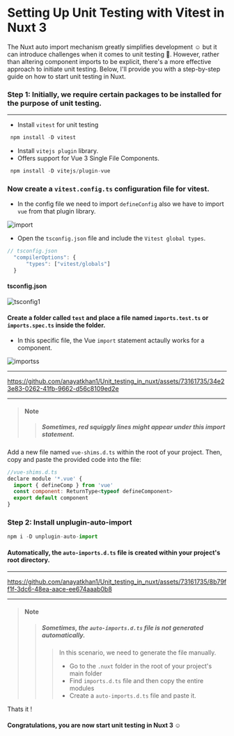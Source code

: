 # Setting Up Unit Testing with Vitest in Nuxt 3

<p> The Nuxt auto import mechanism greatly simplifies development ☺️ but it can introduce challenges when it comes to unit testing 🥹. 
However, rather than altering component imports to be explicit, there's a more effective approach to initiate unit testing. 
Below, I'll provide you with a step-by-step guide on how to start unit testing in Nuxt. </p>


### Step 1: Initially, we require certain packages to be installed for the purpose of unit testing.

----------
- Install `vitest` for unit testing
  
 ```js
  npm install -D vitest
  ```
- Install `vitejs plugin` library. 
- Offers support for Vue 3 Single File Components.

 ```js
  npm install -D vitejs/plugin-vue
  ```

### Now create a `vitest.config.ts` configuration file for vitest.

 - In the config file we need to import `defineConfig` also we have to import `vue` from that plugin library.
  
![import](https://github.com/anayatkhan1/oneheadlight/assets/73161735/63317623-993a-4e16-8ce6-84acf20d3df0)

  - Open the `tsconfig.json` file and include the `Vitest global types`.
  
  ```js
  // tsconfig.json
    "compilerOptions": {
        "types": ["vitest/globals"]
    }
```
   #### tsconfig.json
    
  ![tsconfig1](https://github.com/anayatkhan1/oneheadlight/assets/73161735/c63c39f8-0a08-4539-bce4-1b30f96e99cc)
  

#### Create a folder called `test` and place a file named `imports.test.ts` or `imports.spec.ts` inside the folder.

- In this specific file, the Vue `import` statement actaully works for a component.
  
 ![importss](https://github.com/anayatkhan1/oneheadlight/assets/73161735/8de72fc8-03cd-4646-9733-5b56f162f61a)
 
---

https://github.com/anayatkhan1/Unit_testing_in_nuxt/assets/73161735/34e23e83-0262-41fb-9662-d56c8109ed2e

---
> #### **Note**
> > ##### Sometimes, red squiggly lines might appear under this import statement.

  Add a new file named `vue-shims.d.ts` within the root of your project. Then, copy and paste the provided code into the file:
   
  ```js
  //vue-shims.d.ts
  declare module '*.vue' {
    import { defineComp } from 'vue'
    const component: ReturnType<typeof defineComponent>
    export default component
  }
  ```

### Step 2: Install unplugin-auto-import 
  
 ```js
 npm i -D unplugin-auto-import
```

#### Automatically, the `auto-imports.d.ts` file is created within your project's root directory. 

---

https://github.com/anayatkhan1/Unit_testing_in_nuxt/assets/73161735/8b79ff1f-3dc6-48ea-aace-ee674aaab0b8

---
> #### **Note**
> > ##### Sometimes, the `auto-imports.d.ts` file is not generated automatically.
> > > In this scenario, we need to generate the file manually.
> > > - Go to the `.nuxt` folder in the root of your project's main folder
> > > - Find `imports.d.ts` file and then copy the entire modules
> > > - Create a `auto-imports.d.ts` file and paste it.

Thats it !

#### Congratulations, you are now start unit testing in Nuxt 3 ☺️
